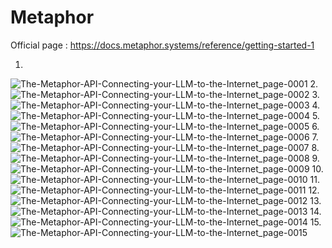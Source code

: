 # Metaphor

Official page : https://docs.metaphor.systems/reference/getting-started-1

1.
![The-Metaphor-API-Connecting-your-LLM-to-the-Internet_page-0001](https://github.com/Rakib-data-scientist/Metaphor/assets/137823730/9a356e6d-6b49-4542-992c-3ccf0e94bced)
2.
![The-Metaphor-API-Connecting-your-LLM-to-the-Internet_page-0002](https://github.com/Rakib-data-scientist/Metaphor/assets/137823730/94b55807-9f9d-4fe8-8f1f-626bf9477b2a)
3.
![The-Metaphor-API-Connecting-your-LLM-to-the-Internet_page-0003](https://github.com/Rakib-data-scientist/Metaphor/assets/137823730/08a64a35-a08d-4d75-b758-67dac1df947d)
4.
![The-Metaphor-API-Connecting-your-LLM-to-the-Internet_page-0004](https://github.com/Rakib-data-scientist/Metaphor/assets/137823730/6889e9da-52e7-40d6-8e30-53e0e244dcfb)
5.
![The-Metaphor-API-Connecting-your-LLM-to-the-Internet_page-0005](https://github.com/Rakib-data-scientist/Metaphor/assets/137823730/daf8f25a-a23c-4273-a7f0-91b599cf6656)
6.
![The-Metaphor-API-Connecting-your-LLM-to-the-Internet_page-0006](https://github.com/Rakib-data-scientist/Metaphor/assets/137823730/08c13be2-0560-42cb-a8b5-e4df080dc474)
7.
![The-Metaphor-API-Connecting-your-LLM-to-the-Internet_page-0007](https://github.com/Rakib-data-scientist/Metaphor/assets/137823730/13031ae9-63ec-4b84-9e95-e7fbe0caad35)
8.
![The-Metaphor-API-Connecting-your-LLM-to-the-Internet_page-0008](https://github.com/Rakib-data-scientist/Metaphor/assets/137823730/56d3f3f6-f073-43d9-830f-156f118d4af6)
9.
![The-Metaphor-API-Connecting-your-LLM-to-the-Internet_page-0009](https://github.com/Rakib-data-scientist/Metaphor/assets/137823730/5e1706e2-e5eb-4cb8-a12b-353590540b11)
10.
![The-Metaphor-API-Connecting-your-LLM-to-the-Internet_page-0010](https://github.com/Rakib-data-scientist/Metaphor/assets/137823730/ef396799-3a97-45d4-bda8-36c54aed0b4c)
11.
![The-Metaphor-API-Connecting-your-LLM-to-the-Internet_page-0011](https://github.com/Rakib-data-scientist/Metaphor/assets/137823730/f876bf52-3d24-42d4-8cb1-1fd2758de9c2)
12.
![The-Metaphor-API-Connecting-your-LLM-to-the-Internet_page-0012](https://github.com/Rakib-data-scientist/Metaphor/assets/137823730/e1325b5c-323c-40b3-8685-c3a9136cf991)
13.
![The-Metaphor-API-Connecting-your-LLM-to-the-Internet_page-0013](https://github.com/Rakib-data-scientist/Metaphor/assets/137823730/70bcee26-fafd-417b-aef2-0b5dcae03a1c)
14.
![The-Metaphor-API-Connecting-your-LLM-to-the-Internet_page-0014](https://github.com/Rakib-data-scientist/Metaphor/assets/137823730/85ca0187-3576-4c65-8888-6ea9263b76d1)
15.
![The-Metaphor-API-Connecting-your-LLM-to-the-Internet_page-0015](https://github.com/Rakib-data-scientist/Metaphor/assets/137823730/ba1f9ac6-6650-4989-a19c-e72a6a67342a)

